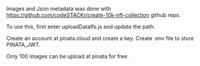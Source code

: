 Images and Json metadata was done with https://github.com/codeSTACKr/create-10k-nft-collection github repo.

To use this, first enter uploadDataIfs.js and update the path.

Create an account at pinata.cloud and create a key. Create .env file to store PINATA_JWT.

Only 100 images can be upload at pinata for free.

